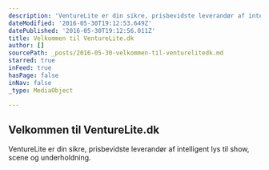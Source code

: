 ```yaml
---
description: 'VentureLite er din sikre, prisbevidste leverandør af intelligent lys til show, scene og underholdning.'
dateModified: '2016-05-30T19:12:53.649Z'
datePublished: '2016-05-30T19:12:56.011Z'
title: Velkommen til VentureLite.dk
author: []
sourcePath: _posts/2016-05-30-velkommen-til-venturelitedk.md
starred: true
inFeed: true
hasPage: false
inNav: false
_type: MediaObject

---
```

<article style=""><h1>Velkommen til VentureLite.dk</h1><p>VentureLite er din sikre, prisbevidste leverandør af intelligent lys til show, scene og underholdning.</p></article>